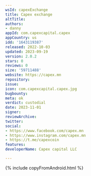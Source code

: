 ```yaml
---
wsId: capexExchange
title: Capex exchange
altTitle: 
authors:
- danny
appId: com.capexcapital.capex
appCountry: us
idd: '1643119387'
released: 2022-10-03
updated: 2023-09-19
version: 2.0.2
stars: 0
reviews: 0
size: '59711488'
website: https://capex.mn
repository: 
issue: 
icon: com.capexcapital.capex.jpg
bugbounty: 
meta: ok
verdict: custodial
date: 2023-11-01
signer: 
reviewArchive: 
twitter: 
social:
- https://www.facebook.com/capex.mn
- https://www.instagram.com/capex.mn
- https://t.me/capexcoin
features: 
developerName: Capex capital LLC

---
```


{% include copyFromAndroid.html %}